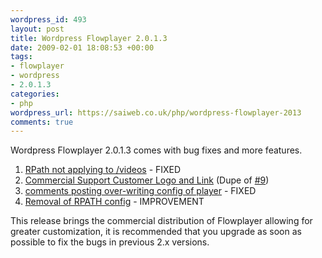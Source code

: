 ```yaml
--- 
wordpress_id: 493
layout: post
title: Wordpress Flowplayer 2.0.1.3
date: 2009-02-01 18:08:53 +00:00
tags: 
- flowplayer
- wordpress
- 2.0.1.3
categories: 
- php
wordpress_url: https://saiweb.co.uk/php/wordpress-flowplayer-2013
comments: true
---
```

Wordpress Flowplayer 2.0.1.3 comes with bug fixes and more features.

<ol>
<li><a href="https://trac.saiweb.co.uk/saiweb/ticket/19">RPath not applying to /videos</a> - FIXED</li>
<li><a href="https://trac.saiweb.co.uk/saiweb/ticket/20">Commercial Support Customer Logo and Link</a> (Dupe of <a href="https://trac.saiweb.co.uk/saiweb/ticket/9">#9</a>)</li>
<li><a href="https://trac.saiweb.co.uk/saiweb/ticket/21">comments posting over-writing config of player</a> - FIXED</li>
<li><a href="https://trac.saiweb.co.uk/saiweb/ticket/22">Removal of RPATH config</a> - IMPROVEMENT</li>
</ol>

This release brings the commercial distribution of Flowplayer allowing for greater customization, it is recommended that you upgrade as soon as possible to fix the bugs in previous 2.x versions.
